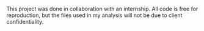 This project was done in collaboration with an internship. All code is free for reproduction, but the files used in my analysis will not be due to client confidentiality.
